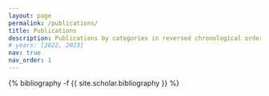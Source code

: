 ```yaml
---
layout: page
permalink: /publications/
title: Publications
description: Publications by categories in reversed chronological order.
# years: [2022, 2023]
nav: true
nav_order: 1
---
```

<!-- _pages/publications.md -->
<div class="publications">

<!-- {%- for y in page.years %}
  <h2 class="year">{{y}}</h2>
  {% bibliography -f papers -q @*[year={{y}}]* %}
{% endfor %} -->

{% bibliography -f {{ site.scholar.bibliography }} %}


</div>
